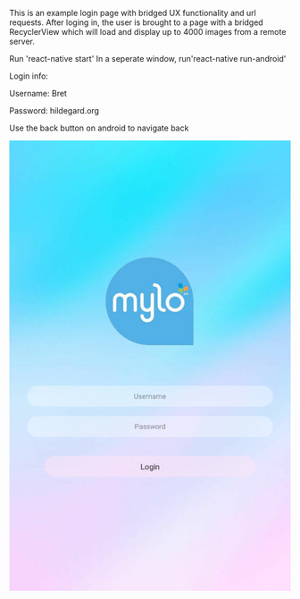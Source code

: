 This is an example login page with bridged UX functionality and url requests. After loging in, the user is brought to a page with a bridged RecyclerView which will load and display up to 4000 images from a remote server. 


Run 'react-native start'
In a seperate window, run'react-native run-android'


Login info:

Username: Bret 

Password: hildegard.org


Use the back button on android to navigate back 


![Screenshot](https://raw.githubusercontent.com/bmbmjmdm/Mylo/master/Screenshot.png)

